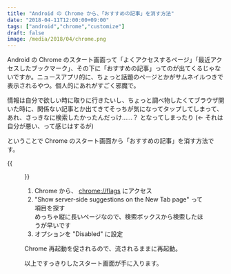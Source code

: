 ```yaml
---
title: "Android の Chrome から、「おすすめの記事」を消す方法"
date: "2018-04-11T12:00:00+09:00"
tags: ["android","chrome","customize"]
draft: false
image: /media/2018/04/chrome.png
---
```


Android の Chrome のスタート画面って「よくアクセスするページ」「最近アクセスしたブックマーク」、その下に「おすすめの記事」ってのが出てくるじゃないですか。ニュースアプリ的に、ちょっと話題のページとかがサムネイルつきで表示されるやつ。個人的にあれがすごく邪魔で。

情報は自分で欲しい時に取りに行きたいし、ちょっと調べ物したくてブラウザ開いた時に、関係ない記事とか出てきてそっちが気になってタップしてしまって、あれ、さっきなに検索したかったんだっけ……？ となってしまったり (← それは自分が悪い、って感じはするが)

ということで Chrome のスタート画面から「おすすめの記事」を消す方法です。

{{<figure src="/media/2018/04/chrome.png">}}

1. Chrome から、 <chrome://flags> にアクセス
2. "Show server-side suggestions on the New Tab page" って項目を探す  
めっちゃ縦に長いページなので、検索ボックスから検索したほうが早いです
3. オプションを "Disabled" に設定

Chrome 再起動を促されるので、流されるままに再起動。

以上ですっきりしたスタート画面が手に入ります。

